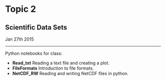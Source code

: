 # Topic 2
## Scientific Data Sets

Jan 27th 2015

<hr>

Python notebooks for class:

* **Read_txt** Reading a text file and creating a plot.
* **FileFormats** Introduction to file formats.
* **NetCDF_RW** Reading and writing NetCDF files in python.
